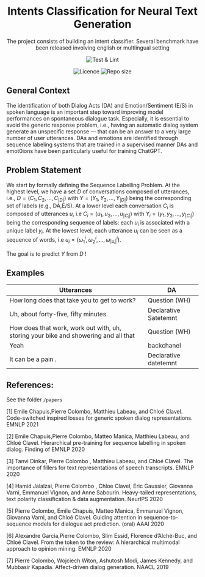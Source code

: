 <h1 align="center">
    Intents Classification for Neural Text Generation 
    <br/>
</h1>

<p align="center">The project consists of building an intent classifier. Several benchmark have been released involving 
english or multlingual setting <br/> </p>

<p align="center">
    <img alt="Test & Lint" src="https://img.shields.io/github/actions/workflow/status/konkinit/intent_classification/test_lint.yaml?label=Lint%20and%20TEST&style=for-the-badge">
</p>

<p align="center">
    <img alt="Licence" src="https://img.shields.io/bower/l/MI?style=for-the-badge"> <img alt="Repo size" src="https://img.shields.io/github/repo-size/konkinit/intent_classification?style=for-the-badge">
</p>

## General Context

The identification of both Dialog Acts (DA) and Emotion/Sentiment (E/S) in spoken language is an important step toward
improving model performances on spontaneous dialogue task. Especially, it is essential to avoid the generic response
problem, i.e., having an automatic dialog system generate an unspecific response — that can be an answer to a very large
number of user utterances. DAs and emotions are identified through sequence labeling systems that are trained in a
supervised manner DAs and emot0ions have been particularly useful for training ChatGPT.

## Problem Statement

We start by formally defining the Sequence Labelling Problem. At the highest level, we have a set $D$ of conversations
composed of utterances, i.e., $D = (C_1,C_2,\dots,C_{|D|})$ with $Y= (Y_1,Y_2,\dots,Y_{|D|})$ being the corresponding
set of labels (e.g., DA,E/S). At a lower level each conversation $C_i$ is composed of utterances $u$, i.e 
$C_i = (u_1, u_2, \dots, u_{|C_i|})$ with $Y_i = (y_1, y_2, \dots, y_{|C_i|})$ being the corresponding sequence of 
labels: each $u_i$ is associated with a unique label $y_i$. At the lowest level, each utterance $u_i$ can be seen as a 
sequence of words, i.e $u_i = (\omega^i_1, \omega^i_2, \dots, \omega^i_{|u_i|})$.

The goal is to predict $Y$ from $D$ !

## Examples

| Utterances                                                                          | DA                    |
|-------------------------------------------------------------------------------------|-----------------------|
| How long does that take you to get to work?                                         | Question (WH)         |
| Uh, about forty-five, fifty minutes.                                                | Declarative Satetemnt |
| How does that work, work out with, uh, storing your bike and showering and all that | Question (WH)         |
| Yeah                                                                                | backchanel            |
| It can be a pain .                                                                  | Declarative datetemnt |

## References:

See the folder `/papers`

[1] Emile Chapuis,Pierre Colombo, Matthieu Labeau, and Chloé Clavel. Code-switched inspired losses for generic spoken
dialog representations. EMNLP 2021

[2] Emile Chapuis,Pierre Colombo, Matteo Manica, Matthieu Labeau, and Chloé Clavel. Hierarchical pre-training for
sequence labelling in spoken dialog. Finding of EMNLP 2020

[3] Tanvi Dinkar, Pierre Colombo , Matthieu Labeau, and Chloé Clavel. The importance of fillers for text representations
of speech transcripts. EMNLP 2020

[4] Hamid Jalalzai, Pierre Colombo , Chloe Clavel, Eric Gaussier, Giovanna Varni, Emmanuel Vignon, and Anne Sabourin.
Heavy-tailed representations, text polarity classification & data augmentation. NeurIPS 2020

[5] Pierre Colombo, Emile Chapuis, Matteo Manica, Emmanuel Vignon, Giovanna Varni, and Chloé Clavel. Guiding attention
in sequence-to-sequence models for dialogue act prediction. (oral) AAAI 2020

[6] Alexandre Garcia,Pierre Colombo, Slim Essid, Florence d’Alché-Buc, and Chloé Clavel. From the token to the review: A
hierarchical multimodal approach to opinion mining. EMNLP 2020

[7] Pierre Colombo, Wojciech Witon, Ashutosh Modi, James Kennedy, and Mubbasir Kapadia. Affect-driven dialog generation.
NAACL 2019
